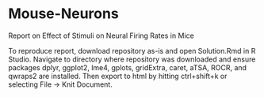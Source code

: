 # Mouse-Neurons
Report on Effect of Stimuli on Neural Firing Rates in Mice

To reproduce report, download repository as-is and open Solution.Rmd in R Studio. Navigate to directory where repository was downloaded and ensure packages dplyr, ggplot2, lme4, gplots, gridExtra, caret, aTSA, ROCR, and qwraps2 are installed. Then export to html by hitting ctrl+shift+k or selecting File -> Knit Document.
